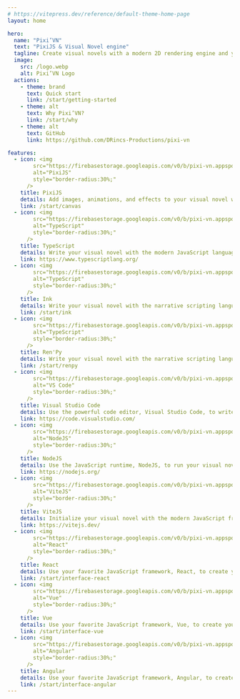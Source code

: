 ```yaml
---
# https://vitepress.dev/reference/default-theme-home-page
layout: home

hero:
  name: "Pixi’VN"
  text: "PixiJS & Visual Novel engine"
  tagline: Create visual novels with a modern 2D rendering engine and your favorite JavaScript framework.
  image:
    src: /logo.webp
    alt: Pixi’VN Logo
  actions:
    - theme: brand
      text: Quick start
      link: /start/getting-started
    - theme: alt
      text: Why Pixi’VN?
      link: /start/why
    - theme: alt
      text: GitHub
      link: https://github.com/DRincs-Productions/pixi-vn

features:
  - icon: <img 
        src="https://firebasestorage.googleapis.com/v0/b/pixi-vn.appspot.com/o/public%2Fpixijs-icon.png?alt=media" 
        alt="PixiJS"
        style="border-radius:30%;"
      />
    title: PixiJS
    details: Add images, animations, and effects to your visual novel with the powerful 2D rendering engine, PixiJS.
    link: /start/canvas
  - icon: <img 
        src="https://firebasestorage.googleapis.com/v0/b/pixi-vn.appspot.com/o/public%2Ftypescript-icon.svg?alt=media" 
        alt="TypeScript"
        style="border-radius:30%;"
      />
    title: TypeScript
    details: Write your visual novel with the modern JavaScript language, TypeScript.
    link: https://www.typescriptlang.org/
  - icon: <img 
        src="https://firebasestorage.googleapis.com/v0/b/pixi-vn.appspot.com/o/public%2Fink-icon.png?alt=media" 
        alt="TypeScript"
        style="border-radius:30%;"
      />
    title: Ink
    details: Write your visual novel with the narrative scripting language, Ink.
    link: /start/ink
  - icon: <img 
        src="https://firebasestorage.googleapis.com/v0/b/pixi-vn.appspot.com/o/public%2Frenpy-icon.png?alt=media" 
        alt="TypeScript"
        style="border-radius:30%;"
      />
    title: Ren'Py
    details: Write your visual novel with the narrative scripting language, Ren'Py.
    link: /start/renpy
  - icon: <img 
        src="https://firebasestorage.googleapis.com/v0/b/pixi-vn.appspot.com/o/public%2Fvscode-icon.png?alt=media" 
        alt="VS Code"
        style="border-radius:30%;"
      />
    title: Visual Studio Code
    details: Use the powerful code editor, Visual Studio Code, to write your visual novel.
    link: https://code.visualstudio.com/
  - icon: <img 
        src="https://firebasestorage.googleapis.com/v0/b/pixi-vn.appspot.com/o/public%2Fnodejs-icon.png?alt=media" 
        alt="NodeJS"
        style="border-radius:30%;"
      />
    title: NodeJS
    details: Use the JavaScript runtime, NodeJS, to run your visual novel.
    link: https://nodejs.org/
  - icon: <img 
        src="https://firebasestorage.googleapis.com/v0/b/pixi-vn.appspot.com/o/public%2Fvitejs-icon.svg?alt=media" 
        alt="ViteJS"
        style="border-radius:30%;"
      />
    title: ViteJS
    details: Initialize your visual novel with the modern JavaScript framework, ViteJS.
    link: https://vitejs.dev/
  - icon: <img 
        src="https://firebasestorage.googleapis.com/v0/b/pixi-vn.appspot.com/o/public%2Freact-icon.png?alt=media" 
        alt="React"
        style="border-radius:30%;"
      />
    title: React
    details: Use your favorite JavaScript framework, React, to create your visual novel interface.
    link: /start/interface-react
  - icon: <img 
        src="https://firebasestorage.googleapis.com/v0/b/pixi-vn.appspot.com/o/public%2Fvue-icon.png?alt=media" 
        alt="Vue"
        style="border-radius:30%;"
      />
    title: Vue
    details: Use your favorite JavaScript framework, Vue, to create your visual novel interface.
    link: /start/interface-vue
  - icon: <img
        src="https://firebasestorage.googleapis.com/v0/b/pixi-vn.appspot.com/o/public%2Fangular-icon.png?alt=media" 
        alt="Angular"
        style="border-radius:30%;"
      />
    title: Angular
    details: Use your favorite JavaScript framework, Angular, to create your visual novel interface.
    link: /start/interface-angular
---
```


